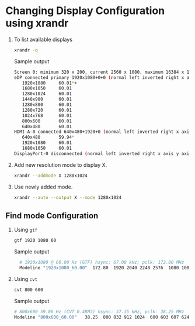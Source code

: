 # Changing Display Configuration using xrandr

1. To list available displays

   ```bash
   xrandr -q
   ```

   Sample output

   ```bash
   Screen 0: minimum 320 x 200, current 2560 x 1080, maximum 16384 x 16384
   eDP connected primary 1920x1080+0+0 (normal left inverted right x axis y axis) 309mm x 173mm
      1920x1080     60.01*+
      1680x1050     60.01  
      1280x1024     60.01  
      1440x900      60.01  
      1280x800      60.01  
      1280x720      60.01  
      1024x768      60.01  
      800x600       60.01  
      640x480       60.01  
   HDMI-A-0 connected 640x480+1920+0 (normal left inverted right x axis y axis) 0mm x 0mm
      640x480       59.94*
      1920x1080     60.01  
      1680x1050     60.01  
   DisplayPort-0 disconnected (normal left inverted right x axis y axis)
   ```

2. Add new resolution mode to display X.

   ```bash
   xrandr --addmode X 1280x1024
   ```

3. Use newly added mode.

   ```bash
   xrandr --auto --output X --mode 1280x1024
   ```

## Find mode Configuration

1. Using `gtf`

   ```bash
   gtf 1920 1080 60
   ```

   Sample output

   ```bash
     # 1920x1080 @ 60.00 Hz (GTF) hsync: 67.08 kHz; pclk: 172.80 MHz
     Modeline "1920x1080_60.00"  172.80  1920 2040 2248 2576  1080 1081 1084 1118  -HSync +Vsync
   ```

2. Using `cvt`

   ```bash
   cvt 800 600
   ```

   Sample output

   ```bash
   # 800x600 59.86 Hz (CVT 0.48M3) hsync: 37.35 kHz; pclk: 38.25 MHz
   Modeline "800x600_60.00"   38.25  800 832 912 1024  600 603 607 624 -hsync +vsync
   ```
